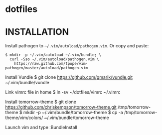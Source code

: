 dotfiles
========


# INSTALLATION
Install pathogen to `~/.vim/autoload/pathogen.vim`.  Or copy and paste:

    $ mkdir -p ~/.vim/autoload ~/.vim/bundle; \
      curl -Sso ~/.vim/autoload/pathogen.vim \
        https://raw.github.com/tpope/vim-pathogen/master/autoload/pathogen.vim

Install Vundle 
    $ git clone https://github.com/gmarik/vundle.git ~/.vim/bundle/vundle

Link vimrc file in home 
    $ ln -sv ~/dotfiles/vimrc ~/.vimrc

Install tomorrow-theme
    $ git clone https://github.com/chriskempson/tomorrow-theme.git /tmp/tomorrow-theme
    $ mkdir -p  ~/.vim/bundle/tomorrow-theme
    $ cp -a /tmp/tomorrow-theme/vim/colors/ ~/.vim/bundle/tomorrow-theme

Launch vim and type :BundleInstall



